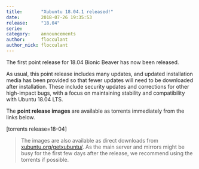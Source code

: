 ```yaml
---
title:       "Xubuntu 18.04.1 released!"
date:        2018-07-26 19:35:53
release:     "18.04"
serie:       
category:    announcements
author:      flocculant
author_nick: flocculant
---
```


The first point release for 18.04 Bionic Beaver has now been released.

As usual, this point release includes many updates, and updated installation media has been provided so that fewer updates will need to be downloaded after installation. These include security updates and corrections for other high-impact bugs, with a focus on maintaining stability and compatibility with Ubuntu 18.04 LTS.

The **point release images** are available as torrents immediately from the links below.

\[torrents release=18-04\]

> The images are also available as direct downloads from [xubuntu.org/getxubuntu/](https://xubuntu.org/getxubuntu/). As the main server and mirrors might be busy for the first few days after the release, we recommend using the torrents if possible.
